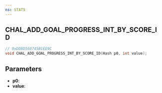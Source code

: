 ```yaml
---
ns: STATS
---
```

## CHAL_ADD_GOAL_PROGRESS_INT_BY_SCORE_ID

```c
// 0xDDBD560745B1EE9C
void CHAL_ADD_GOAL_PROGRESS_INT_BY_SCORE_ID(Hash p0, int value);
```

## Parameters
* **p0**:
* **value**:
